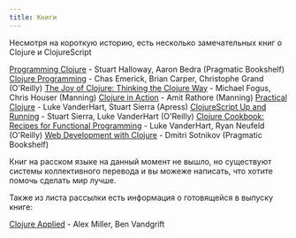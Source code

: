 ```yaml
---
title: Книги
---
```


Несмотря на короткую историю, есть несколько замечательных книг о Clojure и ClojureScript

[Programming Clojure](http://amzn.com/1934356867) - Stuart Halloway, Aaron Bedra (Pragmatic Bookshelf)
[Clojure Programming](http://amzn.com/B007Q4T040) - Chas Emerick, Brian Carper, Christophe Grand (O'Reilly)
[The Joy of Clojure: Thinking the Clojure Way](http://amzn.com/1935182641) - Michael Fogus, Chris Houser (Manning)
[Clojure in Action](http://amzn.com/1935182641) - Amit Rathore (Manning)
[Practical Clojure](http://amzn.com/1935182641) - Luke VanderHart, Stuart Sierra (Apress)
[ClojureScript Up and Running](http://amzn.com/B009WXWXPG) - Stuart Sierra, Luke VanderHart (O'Reilly)
[Clojure Cookbook: Recipes for Functional Programming](http://amzn.com/B00IT6XZ0O) - Luke VanderHart, Ryan Neufeld (O'Reilly)
[Web Development with Clojure](http://amzn.com/B00I800FCM) - Dmitri Sotnikov (Pragmatic Bookshelf)

Книг на расском языке на данный момент не вышло, но существуют системы коллективного перевода и вы можеже написать, что хотите помочь сделать мир лучше.

Также из листа рассылки есть информация о готовящейся в выпуску книге:

[Clojure Applied](https://groups.google.com/d/msg/clojure/kvvyQ1s5w_s/jQ16iPwPL6EJ) - Alex Miller, Ben Vandgrift
